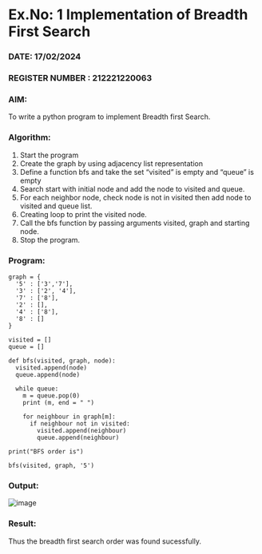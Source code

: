 # Ex.No: 1  Implementation of Breadth First Search 
### DATE:  17/02/2024                                                                     
### REGISTER NUMBER : 212221220063
### AIM: 
To write a python program to implement Breadth first Search. 
### Algorithm:
1. Start the program
2. Create the graph by using adjacency list representation
3. Define a function bfs and take the set “visited” is empty and “queue” is empty
4. Search start with initial node and add the node to visited and queue.
5. For each neighbor node, check node is not in visited then add node to visited and queue list.
6.  Creating loop to print the visited node.
7.   Call the bfs function by passing arguments visited, graph and starting node.
8.   Stop the program.
### Program:
~~~
graph = {
  '5' : ['3','7'],
  '3' : ['2', '4'],
  '7' : ['8'],
  '2' : [],
  '4' : ['8'],
  '8' : []
}

visited = [] 
queue = []

def bfs(visited, graph, node):
  visited.append(node)
  queue.append(node)

  while queue:    
    m = queue.pop(0) 
    print (m, end = " ") 

    for neighbour in graph[m]:
      if neighbour not in visited:
        visited.append(neighbour)
        queue.append(neighbour)

print("BFS order is")

bfs(visited, graph, '5') 
~~~
### Output:
![image](https://github.com/Yugendaran/AI_Lab_2023-24/assets/128135616/c0f7ba1c-3558-4779-b901-9e39f7e49164)


### Result:
Thus the breadth first search order was found sucessfully.
